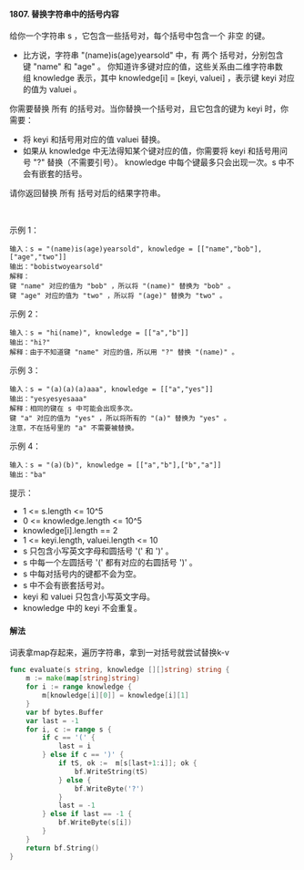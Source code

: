 #### 1807. 替换字符串中的括号内容
给你一个字符串 s ，它包含一些括号对，每个括号中包含一个 非空 的键。

- 比方说，字符串 "(name)is(age)yearsold" 中，有 两个 括号对，分别包含键 "name" 和 "age" 。
你知道许多键对应的值，这些关系由二维字符串数组 knowledge 表示，其中 knowledge[i] = [keyi, valuei] ，表示键 keyi 对应的值为 valuei 。

你需要替换 所有 的括号对。当你替换一个括号对，且它包含的键为 keyi 时，你需要：

- 将 keyi 和括号用对应的值 valuei 替换。
- 如果从 knowledge 中无法得知某个键对应的值，你需要将 keyi 和括号用问号 "?" 替换（不需要引号）。
knowledge 中每个键最多只会出现一次。s 中不会有嵌套的括号。

请你返回替换 所有 括号对后的结果字符串。

 

示例 1：
```
输入：s = "(name)is(age)yearsold", knowledge = [["name","bob"],["age","two"]]
输出："bobistwoyearsold"
解释：
键 "name" 对应的值为 "bob" ，所以将 "(name)" 替换为 "bob" 。
键 "age" 对应的值为 "two" ，所以将 "(age)" 替换为 "two" 。
```
示例 2：
```
输入：s = "hi(name)", knowledge = [["a","b"]]
输出："hi?"
解释：由于不知道键 "name" 对应的值，所以用 "?" 替换 "(name)" 。
```
示例 3：
```
输入：s = "(a)(a)(a)aaa", knowledge = [["a","yes"]]
输出："yesyesyesaaa"
解释：相同的键在 s 中可能会出现多次。
键 "a" 对应的值为 "yes" ，所以将所有的 "(a)" 替换为 "yes" 。
注意，不在括号里的 "a" 不需要被替换。
```
示例 4：
```
输入：s = "(a)(b)", knowledge = [["a","b"],["b","a"]]
输出："ba"
```

提示：
- 1 <= s.length <= 10^5
- 0 <= knowledge.length <= 10^5
- knowledge[i].length == 2
- 1 <= keyi.length, valuei.length <= 10
- s 只包含小写英文字母和圆括号 '(' 和 ')' 。
- s 中每一个左圆括号 '(' 都有对应的右圆括号 ')' 。
- s 中每对括号内的键都不会为空。
- s 中不会有嵌套括号对。
- keyi 和 valuei 只包含小写英文字母。
- knowledge 中的 keyi 不会重复。

#### 解法
词表拿map存起来，遍历字符串，拿到一对括号就尝试替换k-v
```go
func evaluate(s string, knowledge [][]string) string {
    m := make(map[string]string)
    for i := range knowledge {
        m[knowledge[i][0]] = knowledge[i][1]
    }
    var bf bytes.Buffer
    var last = -1
    for i, c := range s {
        if c == '(' {
            last = i
        } else if c == ')' {
            if tS, ok :=  m[s[last+1:i]]; ok {
                bf.WriteString(tS)
            } else {
                bf.WriteByte('?')
            }
            last = -1
        } else if last == -1 {
            bf.WriteByte(s[i])
        }
    }
    return bf.String()
}
```